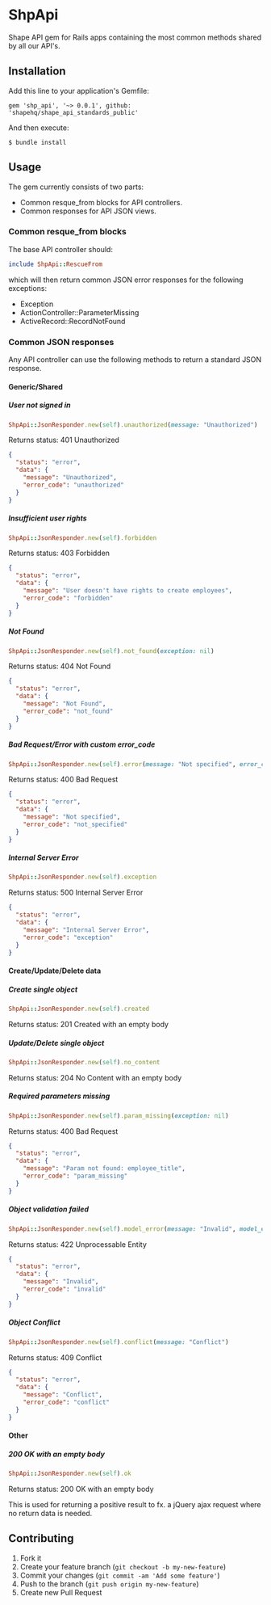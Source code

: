 # ShpApi

Shape API gem for Rails apps containing the most common methods shared by
all our API's.

## Installation

Add this line to your application's Gemfile:

    gem 'shp_api', '~> 0.0.1', github: 'shapehq/shape_api_standards_public'

And then execute:

    $ bundle install

## Usage

The gem currently consists of two parts:

* Common resque_from blocks for API controllers.
* Common responses for API JSON views.


### Common resque_from blocks

The base API controller should:

```ruby
include ShpApi::RescueFrom
```
which will then return common JSON error responses for the following exceptions:

* Exception
* ActionController::ParameterMissing
* ActiveRecord::RecordNotFound


### Common JSON responses

Any API controller can use the following methods to return a standard JSON response.

#### Generic/Shared

##### User not signed in

```ruby
ShpApi::JsonResponder.new(self).unauthorized(message: "Unauthorized")
```

Returns status: 401 Unauthorized

```JSON
{
  "status": "error",
  "data": {
    "message": "Unauthorized",
    "error_code": "unauthorized"
  }
}
```

##### Insufficient user rights

```ruby
ShpApi::JsonResponder.new(self).forbidden
```

Returns status: 403 Forbidden

```JSON
{
  "status": "error",
  "data": {
    "message": "User doesn't have rights to create employees",
    "error_code": "forbidden"
  }
}
```

##### Not Found

```ruby
ShpApi::JsonResponder.new(self).not_found(exception: nil)
```

Returns status: 404 Not Found

```JSON
{
  "status": "error",
  "data": {
    "message": "Not Found",
    "error_code": "not_found"
  }
}
```

##### Bad Request/Error with custom error_code

```ruby
ShpApi::JsonResponder.new(self).error(message: "Not specified", error_code: "not_specified")
```

Returns status: 400 Bad Request

```JSON
{
  "status": "error",
  "data": {
    "message": "Not specified",
    "error_code": "not_specified"
  }
}
```

##### Internal Server Error

```ruby
ShpApi::JsonResponder.new(self).exception
```

Returns status: 500 Internal Server Error

```JSON
{
  "status": "error",
  "data": {
    "message": "Internal Server Error",
    "error_code": "exception"
  }
}
```

#### Create/Update/Delete data

##### Create single object

```ruby
ShpApi::JsonResponder.new(self).created
```

Returns status: 201 Created with an empty body

##### Update/Delete single object

```ruby
ShpApi::JsonResponder.new(self).no_content
```

Returns status: 204 No Content with an empty body

##### Required parameters missing

```ruby
ShpApi::JsonResponder.new(self).param_missing(exception: nil)
```

Returns status: 400 Bad Request

```JSON
{
  "status": "error",
  "data": {
    "message": "Param not found: employee_title",
    "error_code": "param_missing"
  }
}
```

##### Object validation failed

```ruby
ShpApi::JsonResponder.new(self).model_error(message: "Invalid", model_errors: nil)
```

Returns status: 422 Unprocessable Entity

```JSON
{
  "status": "error",
  "data": {
    "message": "Invalid",
    "error_code": "invalid"
  }
}
```

##### Object Conflict

```ruby
ShpApi::JsonResponder.new(self).conflict(message: "Conflict")
```

Returns status: 409 Conflict

```JSON
{
  "status": "error",
  "data": {
    "message": "Conflict",
    "error_code": "conflict"
  }
}
```

#### Other

##### 200 OK with an empty body

```ruby
ShpApi::JsonResponder.new(self).ok
```

Returns status: 200 OK with an empty body

This is used for returning a positive result to fx. a jQuery ajax request where
no return data is needed.



## Contributing

1. Fork it
2. Create your feature branch (`git checkout -b my-new-feature`)
3. Commit your changes (`git commit -am 'Add some feature'`)
4. Push to the branch (`git push origin my-new-feature`)
5. Create new Pull Request
